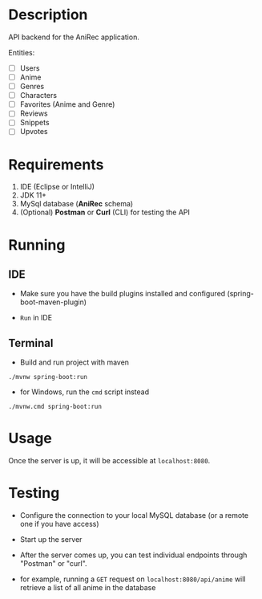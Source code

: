 # Description

API backend for the AniRec application.

Entities:

- [ ] Users
- [ ] Anime
- [ ] Genres
- [ ] Characters
- [ ] Favorites (Anime and Genre)
- [ ] Reviews
- [ ] Snippets
- [ ] Upvotes

# Requirements

1. IDE (Eclipse or IntelliJ)
2. JDK 11+
3. MySql database (**AniRec** schema)
4. (Optional) **Postman** or **Curl** (CLI) for testing the API

# Running

## IDE

* Make sure you have the build plugins installed and configured
  (spring-boot-maven-plugin)

* `Run` in IDE 

## Terminal

* Build and run project with maven
```shell
./mvnw spring-boot:run
```

* for Windows, run the `cmd` script instead
```shell
./mvnw.cmd spring-boot:run
```

# Usage

Once the server is up, it will be accessible at `localhost:8080`.

# Testing

* Configure the connection to your local MySQL database (or a remote one if you have access)

* Start up the server

* After the server comes up, you can test individual endpoints through "Postman" or
"curl".

* for example, running a `GET` request on `localhost:8080/api/anime` will
  retrieve a list of all anime in the database
